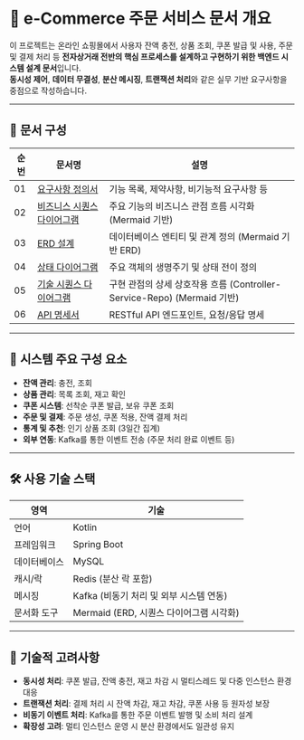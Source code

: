 # 🛒 e-Commerce 주문 서비스 문서 개요

이 프로젝트는 온라인 쇼핑몰에서 사용자 잔액 충전, 상품 조회, 쿠폰 발급 및 사용, 주문 및 결제 처리 등 **전자상거래 전반의 핵심 프로세스를 설계하고 구현하기 위한 백엔드 시스템 설계 문서**입니다.  
**동시성 제어**, **데이터 무결성**, **분산 메시징**, **트랜잭션 처리**와 같은 실무 기반 요구사항을 중점으로 작성하습니다.

---

## 📁 문서 구성

| 순번 | 문서명                                             | 설명                                                       |
|----|-------------------------------------------------|----------------------------------------------------------|
| 01 | [요구사항 정의서](01_requirements.md)                  | 기능 목록, 제약사항, 비기능적 요구사항 등                                 |
| 02 | [비즈니스 시퀀스 다이어그램](02_business_sequence_diagrams) | 주요 기능의 비즈니스 관점 흐름 시각화 (Mermaid 기반)                       |
| 03 | [ERD 설계](03_erd)                                | 데이터베이스 엔티티 및 관계 정의 (Mermaid 기반 ERD)                      |
| 04 | [상태 다이어그램](04_state_diagrams)                   | 주요 객체의 생명주기 및 상태 전이 정의                                   |
| 05 | [기술 시퀀스 다이어그램](05_technical_sequence_diagrams)  | 구현 관점의 상세 상호작용 흐름 (Controller-Service-Repo) (Mermaid 기반) |
| 06 | [API 명세서](06_api_spec)                          | RESTful API 엔드포인트, 요청/응답 명세                              |

---

## 🧩 시스템 주요 구성 요소

- **잔액 관리**: 충전, 조회
- **상품 관리**: 목록 조회, 재고 확인
- **쿠폰 시스템**: 선착순 쿠폰 발급, 보유 쿠폰 조회
- **주문 및 결제**: 주문 생성, 쿠폰 적용, 잔액 결제 처리
- **통계 및 추천**: 인기 상품 조회 (3일간 집계)
- **외부 연동**: Kafka를 통한 이벤트 전송 (주문 처리 완료 이벤트 등)

---

## 🛠 사용 기술 스택

| 영역     | 기술                           |
|--------|------------------------------|
| 언어     | Kotlin                       |
| 프레임워크  | Spring Boot                  |
| 데이터베이스 | MySQL                        |
| 캐시/락   | Redis (분산 락 포함)              |
| 메시징    | Kafka (비동기 처리 및 외부 시스템 연동)   |
| 문서화 도구 | Mermaid (ERD, 시퀀스 다이어그램 시각화) |

---

## 🧪 기술적 고려사항

- **동시성 처리**: 쿠폰 발급, 잔액 충전, 재고 차감 시 멀티스레드 및 다중 인스턴스 환경 대응
- **트랜잭션 처리**: 결제 처리 시 잔액 차감, 재고 차감, 쿠폰 사용 등 원자성 보장
- **비동기 이벤트 처리**: Kafka를 통한 주문 이벤트 발행 및 소비 처리 설계
- **확장성 고려**: 멀티 인스턴스 운영 시 분산 환경에서도 일관성 유지